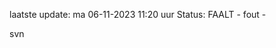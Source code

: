 laatste update: 
ma 06-11-2023 11:20   uur 
Status: FAALT - fout - 
<div class="service R">svn</div>